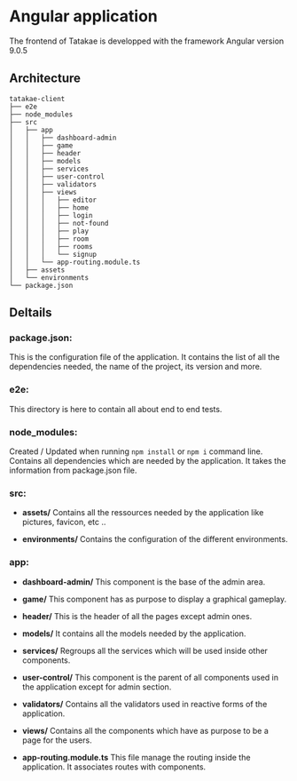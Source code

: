 # Angular application

The frontend of Tatakae is developped with the framework Angular version 9.0.5

## Architecture

```
tatakae-client
├── e2e
├── node_modules
├── src
│   ├── app
│   │   ├── dashboard-admin
│   │   ├── game
│   │   ├── header
│   │   ├── models
│   │   ├── services
│   │   ├── user-control
│   │   ├── validators
│   │   ├── views
│   │   │   ├── editor
│   │   │   ├── home
│   │   │   ├── login
│   │   │   ├── not-found
│   │   │   ├── play
│   │   │   ├── room
│   │   │   ├── rooms
│   │   │   └── signup
│   │   └── app-routing.module.ts
│   ├── assets
│   └── environments
└── package.json
```

## Deltails

### package.json:

This is the configuration file of the application. It contains the list of all the dependencies needed, the name of the project, its version and more.

### e2e:

This directory is here to contain all about end to end tests.

### node_modules:

Created / Updated when running `npm install` or `npm i` command line. Contains all dependencies which are needed by the application. It takes the information from package.json file.

### src:

* **assets/**
    Contains all the ressources needed by the application like pictures, favicon, etc ..

* **environments/**
    Contains the configuration of the different environments.

### app:

* **dashboard-admin/**
    This component is the base of the admin area.

* **game/**
    This component has as purpose to display a graphical gameplay.

* **header/**
    This is the header of all the pages except admin ones.

* **models/**
    It contains all the models needed by the application.

* **services/**
    Regroups all the services which will be used inside other components.

* **user-control/**
    This component is the parent of all components used in the application except for admin section.

* **validators/**
    Contains all the validators used in reactive forms of the application.

* **views/**
    Contains all the components which have as purpose to be a page for the users.

* **app-routing.module.ts**
    This file manage the routing inside the application. It associates routes with components.
